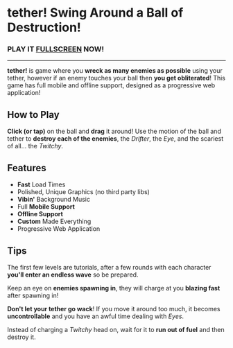 # **tether!** Swing Around a Ball of Destruction!

### PLAY IT [FULLSCREEN](https://www.tetherki.tk) NOW!

---

**tether!** is game where you **wreck as many enemies as possible** using your tether, however if an enemy touches your ball then **you get obliterated**! This game has full mobile and offline support, designed as a progressive web application!

## How to Play
**Click (or tap)** on the ball and **drag** it around! Use the motion of the ball and tether to **destroy each of the enemies**, the *Drifter*, the *Eye*, and the scariest of all... the *Twitchy*.

## Features
- **Fast** Load Times
- Polished, Unique Graphics (no third party libs)
- **Vibin'** Background Music
- Full **Mobile Support**
- **Offline Support**
- **Custom** Made Everything
- Progressive Web Application

## Tips
The first few levels are tutorials, after a few rounds with each character **you'll enter an endless wave** so be prepared.

Keep an eye on **enemies spawning in**, they will charge at you **blazing fast** after spawning in!

**Don't let your tether go wack**! If you move it around too much, it becomes **uncontrollable** and you have an awful time dealing with *Eyes*.

Instead of charging a *Twitchy* head on, wait for it to **run out of fuel** and then destroy it.
